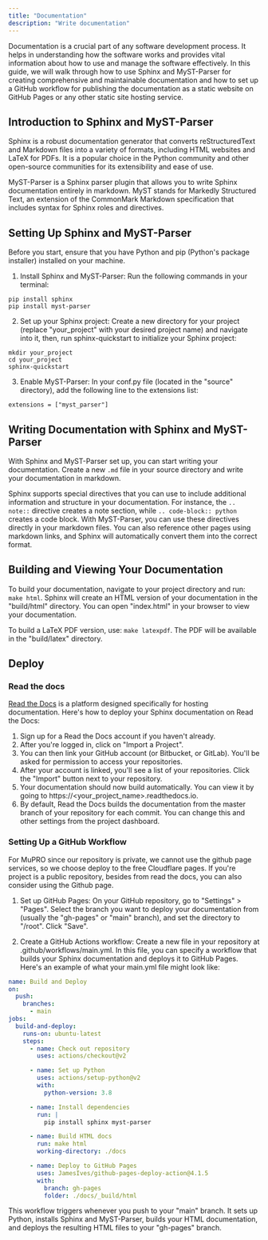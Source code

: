 ```yaml
---
title: "Documentation"
description: "Write documentation"
---
```


Documentation is a crucial part of any software development process. It helps in understanding how the software works and provides vital information about how to use and manage the software effectively. In this guide, we will walk through how to use Sphinx and MyST-Parser for creating comprehensive and maintainable documentation and how to set up a GitHub workflow for publishing the documentation as a static website on GitHub Pages or any other static site hosting service.

## Introduction to Sphinx and MyST-Parser

Sphinx is a robust documentation generator that converts reStructuredText and Markdown files into a variety of formats, including HTML websites and LaTeX for PDFs. It is a popular choice in the Python community and other open-source communities for its extensibility and ease of use.

MyST-Parser is a Sphinx parser plugin that allows you to write Sphinx documentation entirely in markdown. MyST stands for Markedly Structured Text, an extension of the CommonMark Markdown specification that includes syntax for Sphinx roles and directives.

## Setting Up Sphinx and MyST-Parser

Before you start, ensure that you have Python and pip (Python's package installer) installed on your machine.

1. Install Sphinx and MyST-Parser: Run the following commands in your terminal:

```
pip install sphinx
pip install myst-parser
```

2. Set up your Sphinx project:
   Create a new directory for your project (replace "your_project" with your desired project name) and navigate into it, then, run sphinx-quickstart to initialize your Sphinx project:

```
mkdir your_project
cd your_project
sphinx-quickstart
```

3. Enable MyST-Parser:
   In your conf.py file (located in the "source" directory), add the following line to the extensions list:

```
extensions = ["myst_parser"]
```

## Writing Documentation with Sphinx and MyST-Parser

With Sphinx and MyST-Parser set up, you can start writing your documentation. Create a new `.md` file in your source directory and write your documentation in markdown.

Sphinx supports special directives that you can use to include additional information and structure in your documentation. For instance, the `.. note::` directive creates a note section, while `.. code-block:: python` creates a code block. With MyST-Parser, you can use these directives directly in your markdown files. You can also reference other pages using markdown links, and Sphinx will automatically convert them into the correct format.

## Building and Viewing Your Documentation

To build your documentation, navigate to your project directory and run: `make html`.
Sphinx will create an HTML version of your documentation in the "build/html" directory. You can open "index.html" in your browser to view your documentation.

To build a LaTeX PDF version, use: `make latexpdf`. The PDF will be available in the "build/latex" directory.

## Deploy

### Read the docs

[Read the Docs](https://readthedocs.org/) is a platform designed specifically for hosting documentation. Here's how to deploy your Sphinx documentation on Read the Docs:

1. Sign up for a Read the Docs account if you haven't already.
2. After you're logged in, click on "Import a Project".
3. You can then link your GitHub account (or Bitbucket, or GitLab). You'll be asked for permission to access your repositories.
4. After your account is linked, you'll see a list of your repositories. Click the "Import" button next to your repository.
5. Your documentation should now build automatically. You can view it by going to https://<your_project_name>.readthedocs.io.
6. By default, Read the Docs builds the documentation from the master branch of your repository for each commit. You can change this and other settings from the project dashboard.

### Setting Up a GitHub Workflow

For MuPRO since our repository is private, we cannot use the github page services, so we choose deploy to the free Cloudflare pages. If you're project is a public repository, besides from read the docs, you can also consider using the Github page.

1. Set up GitHub Pages:
   On your GitHub repository, go to "Settings" > "Pages". Select the branch you want to deploy your documentation from (usually the "gh-pages" or "main" branch), and set the directory to "/root". Click "Save".

1. Create a GitHub Actions workflow:
   Create a new file in your repository at .github/workflows/main.yml. In this file, you can specify a workflow that builds your Sphinx documentation and deploys it to GitHub Pages. Here's an example of what your main.yml file might look like:

```yaml
name: Build and Deploy
on:
  push:
    branches:
      - main
jobs:
  build-and-deploy:
    runs-on: ubuntu-latest
    steps:
      - name: Check out repository
        uses: actions/checkout@v2

      - name: Set up Python
        uses: actions/setup-python@v2
        with:
          python-version: 3.8

      - name: Install dependencies
        run: |
          pip install sphinx myst-parser

      - name: Build HTML docs
        run: make html
        working-directory: ./docs

      - name: Deploy to GitHub Pages
        uses: JamesIves/github-pages-deploy-action@4.1.5
        with:
          branch: gh-pages
          folder: ./docs/_build/html
```

This workflow triggers whenever you push to your "main" branch. It sets up Python, installs Sphinx and MyST-Parser, builds your HTML documentation, and deploys the resulting HTML files to your "gh-pages" branch.
